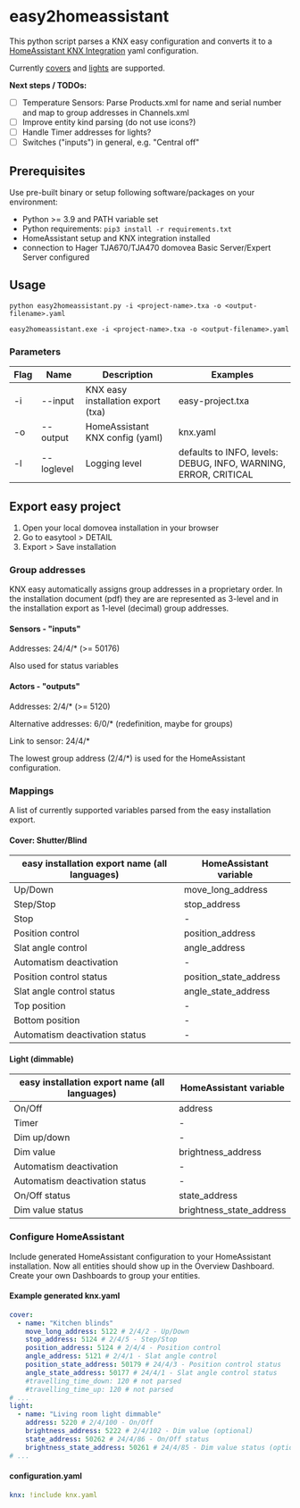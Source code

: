 # easy2homeassistant
This python script parses a KNX easy configuration and converts it to a [HomeAssistant KNX Integration](https://www.home-assistant.io/integrations/knx) yaml configuration.

Currently [covers](https://www.home-assistant.io/integrations/knx/#cover) and [lights](https://www.home-assistant.io/integrations/knx/#light) are supported.

**Next steps / TODOs:**

- [ ] Temperature Sensors: Parse Products.xml for name and serial number and map to group addresses in Channels.xml
- [ ] Improve entity kind parsing (do not use icons?)
- [ ] Handle Timer addresses for lights?
- [ ] Switches ("inputs") in general, e.g. "Central off"

## Prerequisites
Use pre-built binary or setup following software/packages on your environment:
- Python >= 3.9 and PATH variable set
- Python requirements: `pip3 install -r requirements.txt`
- HomeAssistant setup and KNX integration installed
- connection to Hager TJA670/TJA470 domovea Basic Server/Expert Server configured

## Usage
`python easy2homeassistant.py -i <project-name>.txa -o <output-filename>.yaml`

`easy2homeassistant.exe -i <project-name>.txa -o <output-filename>.yaml`

### Parameters
| Flag | Name       | Description                        | Examples                                                        |
| ---- | ---------- | ---------------------------------- | --------------------------------------------------------------- |
| -i   | --input    | KNX easy installation export (txa) | easy-project.txa                                                |
| -o   | --output   | HomeAssistant KNX config (yaml)    | knx.yaml                                                        |
| -l   | --loglevel | Logging level                      | defaults to INFO, levels: DEBUG, INFO, WARNING, ERROR, CRITICAL |

## Export easy project
1. Open your local domovea installation in your browser
2. Go to easytool > DETAIL
3. Export > Save installation

### Group addresses
KNX easy automatically assigns group addresses in a proprietary order. In the installation document (pdf) they are are represented as 3-level and in the installation export as 1-level (decimal) group addresses.

#### Sensors - "inputs"
Addresses: 24/4/* (>= 50176)

Also used for status variables

#### Actors - "outputs"
Addresses: 2/4/* (>= 5120)

Alternative addresses: 6/0/* (redefinition, maybe for groups)

Link to sensor: 24/4/*

The lowest group address (2/4/*) is used for the HomeAssistant configuration.

### Mappings
A list of currently supported variables parsed from the easy installation export.

#### Cover: Shutter/Blind
| easy installation export name (all languages) | HomeAssistant variable |
| --------------------------------------------- | ---------------------- |
| Up/Down                                       | move_long_address      |
| Step/Stop                                     | stop_address           |
| Stop                                          | -                      |
| Position control                              | position_address       |
| Slat angle control                            | angle_address          |
| Automatism deactivation                       | -                      |
| Position control status                       | position_state_address |
| Slat angle control status                     | angle_state_address    |
| Top position                                  | -                      |
| Bottom position                               | -                      |
| Automatism deactivation status                | -                      |

#### Light (dimmable)
| easy installation export name (all languages) | HomeAssistant variable   |
| --------------------------------------------- | ------------------------ |
| On/Off                                        | address                  |
| Timer                                         | -                        |
| Dim up/down                                   | -                        |
| Dim value                                     | brightness_address       |
| Automatism deactivation                       | -                        |
| Automatism deactivation status                | -                        |
| On/Off status                                 | state_address            |
| Dim value status                              | brightness_state_address |

### Configure HomeAssistant
Include generated HomeAssistant configuration to your HomeAssistant installation. Now all entities should show up in the Overview Dashboard. Create your own Dashboards to group your entities.

#### Example generated knx.yaml
```yaml
cover:
  - name: "Kitchen blinds"
    move_long_address: 5122 # 2/4/2 - Up/Down
    stop_address: 5124 # 2/4/5 - Step/Stop
    position_address: 5124 # 2/4/4 - Position control
    angle_address: 5121 # 2/4/1 - Slat angle control
    position_state_address: 50179 # 24/4/3 - Position control status
    angle_state_address: 50177 # 24/4/1 - Slat angle control status
    #travelling_time_down: 120 # not parsed
    #travelling_time_up: 120 # not parsed
# ...
light:
  - name: "Living room light dimmable"
    address: 5220 # 2/4/100 - On/Off
    brightness_address: 5222 # 2/4/102 - Dim value (optional)
    state_address: 50262 # 24/4/86 - On/Off status
    brightness_state_address: 50261 # 24/4/85 - Dim value status (optional)
# ...
```

#### configuration.yaml
```yaml
knx: !include knx.yaml
```
